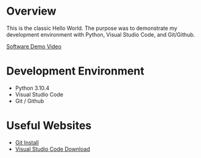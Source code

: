 # Overview

This is the classic Hello World. The purpose was to demonstrate my development environment with Python, Visual Studio Code, and Git/Github.

[Software Demo Video](http://youtube.link.goes.here)

# Development Environment

* Python 3.10.4
* Visual Studio Code
* Git / Github

# Useful Websites

* [Git Install](https://git-scm.com/download/win)
* [Visual Studio Code Download](https://code.visualstudio.com/download)